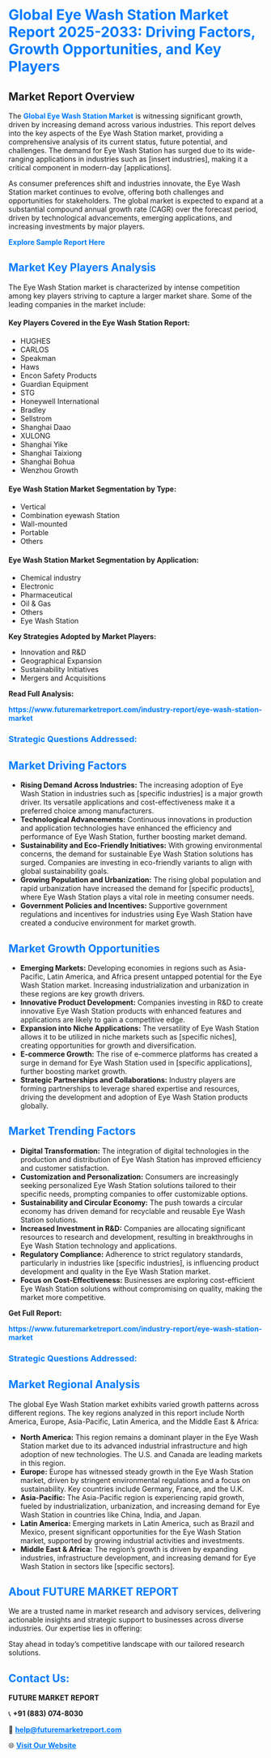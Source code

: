 <h1 style="color: #007BFF;">Global Eye Wash Station Market Report 2025-2033: Driving Factors, Growth Opportunities, and Key Players</h1>

<section id="overview">
<h2>Market Report Overview</h2>
<p>The <a href="https://www.futuremarketreport.com/industry-report/eye-wash-station-market" style="color: #007BFF; text-decoration: none;"><strong>Global Eye Wash Station Market</strong></a> is witnessing significant growth, driven by increasing demand across various industries. This report delves into the key aspects of the Eye Wash Station market, providing a comprehensive analysis of its current status, future potential, and challenges. The demand for Eye Wash Station has surged due to its wide-ranging applications in industries such as [insert industries], making it a critical component in modern-day [applications].</p>
<p>As consumer preferences shift and industries innovate, the Eye Wash Station market continues to evolve, offering both challenges and opportunities for stakeholders. The global market is expected to expand at a substantial compound annual growth rate (CAGR) over the forecast period, driven by technological advancements, emerging applications, and increasing investments by major players.</p>
</section>

<section id="overview">
<p><a href="https://www.futuremarketreport.com/request-sample/reportId=121833" style="color: #007BFF; text-decoration: none;"><strong>Explore Sample Report Here</strong></a></p>
</section>

<section id="key-players">
<h2 style="color: #007BFF;">Market Key Players Analysis</h2>
<p>The Eye Wash Station market is characterized by intense competition among key players striving to capture a larger market share. Some of the leading companies in the market include:</p>
<h4>Key Players Covered in the Eye Wash Station Report:</h4>
<ul><li>HUGHES</li><li>CARLOS</li><li>Speakman</li><li>Haws</li><li>Encon Safety Products</li><li>Guardian Equipment</li><li>STG</li><li>Honeywell International</li><li>Bradley</li><li>Sellstrom</li><li>Shanghai Daao</li><li>XULONG</li><li>Shanghai Yike</li><li>Shanghai Taixiong</li><li>Shanghai Bohua</li><li>Wenzhou Growth</li></ul>
<h4>Eye Wash Station Market Segmentation by Type:</h4>
<ul><li>Vertical</li><li>Combination eyewash Station</li><li>Wall-mounted</li><li>Portable</li><li>Others</li></ul>

<h4>Eye Wash Station Market Segmentation by Application:</h4>
<ul><li>Chemical industry</li><li>Electronic</li><li>Pharmaceutical</li><li>Oil &amp; Gas</li><li>Others</li><li>Eye Wash Station</li></ul>
<p><strong>Key Strategies Adopted by Market Players:</strong></p>
<ul>
<li>Innovation and R&D</li>
<li>Geographical Expansion</li>
<li>Sustainability Initiatives</li>
<li>Mergers and Acquisitions</li>
</ul>
</section>

<section>
<p><strong>Read Full Analysis: </strong></p><a href="https://www.futuremarketreport.com/industry-report/eye-wash-station-market" style="color: #007BFF; text-decoration: none;"><strong>https://www.futuremarketreport.com/industry-report/eye-wash-station-market</strong></a>
<h3 style="color: #007BFF;">Strategic Questions Addressed:</h3>
</section>

<section id="driving-factors">
<h2 style="color: #007BFF;">Market Driving Factors</h2>
<ul>
<li><strong>Rising Demand Across Industries:</strong> The increasing adoption of Eye Wash Station in industries such as [specific industries] is a major growth driver. Its versatile applications and cost-effectiveness make it a preferred choice among manufacturers.</li>
<li><strong>Technological Advancements:</strong> Continuous innovations in production and application technologies have enhanced the efficiency and performance of Eye Wash Station, further boosting market demand.</li>
<li><strong>Sustainability and Eco-Friendly Initiatives:</strong> With growing environmental concerns, the demand for sustainable Eye Wash Station solutions has surged. Companies are investing in eco-friendly variants to align with global sustainability goals.</li>
<li><strong>Growing Population and Urbanization:</strong> The rising global population and rapid urbanization have increased the demand for [specific products], where Eye Wash Station plays a vital role in meeting consumer needs.</li>
<li><strong>Government Policies and Incentives:</strong> Supportive government regulations and incentives for industries using Eye Wash Station have created a conducive environment for market growth.</li>
</ul>
</section>

<section id="growth-opportunities">
<h2 style="color: #007BFF;">Market Growth Opportunities</h2>
<ul>
<li><strong>Emerging Markets:</strong> Developing economies in regions such as Asia-Pacific, Latin America, and Africa present untapped potential for the Eye Wash Station market. Increasing industrialization and urbanization in these regions are key growth drivers.</li>
<li><strong>Innovative Product Development:</strong> Companies investing in R&D to create innovative Eye Wash Station products with enhanced features and applications are likely to gain a competitive edge.</li>
<li><strong>Expansion into Niche Applications:</strong> The versatility of Eye Wash Station allows it to be utilized in niche markets such as [specific niches], creating opportunities for growth and diversification.</li>
<li><strong>E-commerce Growth:</strong> The rise of e-commerce platforms has created a surge in demand for Eye Wash Station used in [specific applications], further boosting market growth.</li>
<li><strong>Strategic Partnerships and Collaborations:</strong> Industry players are forming partnerships to leverage shared expertise and resources, driving the development and adoption of Eye Wash Station products globally.</li>
</ul>
</section>

<section id="trending-factors">
<h2 style="color: #007BFF;">Market Trending Factors</h2>
<ul>
<li><strong>Digital Transformation:</strong> The integration of digital technologies in the production and distribution of Eye Wash Station has improved efficiency and customer satisfaction.</li>
<li><strong>Customization and Personalization:</strong> Consumers are increasingly seeking personalized Eye Wash Station solutions tailored to their specific needs, prompting companies to offer customizable options.</li>
<li><strong>Sustainability and Circular Economy:</strong> The push towards a circular economy has driven demand for recyclable and reusable Eye Wash Station solutions.</li>
<li><strong>Increased Investment in R&D:</strong> Companies are allocating significant resources to research and development, resulting in breakthroughs in Eye Wash Station technology and applications.</li>
<li><strong>Regulatory Compliance:</strong> Adherence to strict regulatory standards, particularly in industries like [specific industries], is influencing product development and quality in the Eye Wash Station market.</li>
<li><strong>Focus on Cost-Effectiveness:</strong> Businesses are exploring cost-efficient Eye Wash Station solutions without compromising on quality, making the market more competitive.</li>
</ul>
</section>

<section>
<p><strong>Get Full Report: </strong></p><a href="https://www.futuremarketreport.com/industry-report/eye-wash-station-market" style="color: #007BFF; text-decoration: none;"><strong>https://www.futuremarketreport.com/industry-report/eye-wash-station-market</strong></a>
<h3 style="color: #007BFF;">Strategic Questions Addressed:</h3>
</section>


<section id="regional-analysis">
<h2 style="color: #007BFF;">Market Regional Analysis</h2>
<p>The global Eye Wash Station market exhibits varied growth patterns across different regions. The key regions analyzed in this report include North America, Europe, Asia-Pacific, Latin America, and the Middle East & Africa:</p>
<ul>
<li><strong>North America:</strong> This region remains a dominant player in the Eye Wash Station market due to its advanced industrial infrastructure and high adoption of new technologies. The U.S. and Canada are leading markets in this region.</li>
<li><strong>Europe:</strong> Europe has witnessed steady growth in the Eye Wash Station market, driven by stringent environmental regulations and a focus on sustainability. Key countries include Germany, France, and the U.K.</li>
<li><strong>Asia-Pacific:</strong> The Asia-Pacific region is experiencing rapid growth, fueled by industrialization, urbanization, and increasing demand for Eye Wash Station in countries like China, India, and Japan.</li>
<li><strong>Latin America:</strong> Emerging markets in Latin America, such as Brazil and Mexico, present significant opportunities for the Eye Wash Station market, supported by growing industrial activities and investments.</li>
<li><strong>Middle East & Africa:</strong> The region’s growth is driven by expanding industries, infrastructure development, and increasing demand for Eye Wash Station in sectors like [specific sectors].</li>
</ul>
</section>

<footer>
<h2 style="color: #007BFF;">About FUTURE MARKET REPORT</h2>
<p>We are a trusted name in market research and advisory services, delivering actionable insights and strategic support to businesses across diverse industries. Our expertise lies in offering:</p>

<p>Stay ahead in today’s competitive landscape with our tailored research solutions.</p>

<h2 style="color: #007BFF;">Contact Us:</h2>
<p><strong>FUTURE MARKET REPORT</strong></p>
<p>📞 <strong>+91 (883) 074-8030</strong></p>
<p>📧 <strong><a href="mailto:help@futuremarketreport.com" style="color: #007BFF;">help@futuremarketreport.com</a></strong></p>
<p>🌐 <strong><a href="https://www.futuremarketreport.com/" style="color: #007BFF;">Visit Our Website</a></strong></p>
</footer>